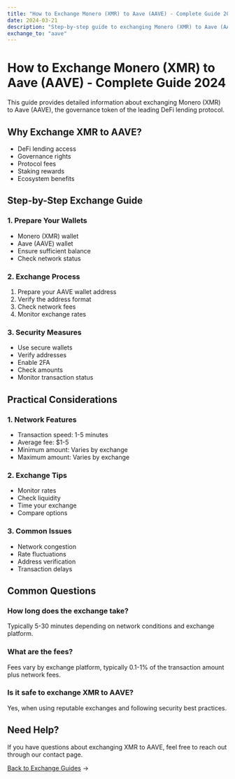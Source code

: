 ```yaml
---
title: "How to Exchange Monero (XMR) to Aave (AAVE) - Complete Guide 2024"
date: 2024-03-21
description: "Step-by-step guide to exchanging Monero (XMR) to Aave (AAVE). Learn about exchange methods, security measures, and best practices."
exchange_to: "aave"
---
```


# How to Exchange Monero (XMR) to Aave (AAVE) - Complete Guide 2024

This guide provides detailed information about exchanging Monero (XMR) to Aave (AAVE), the governance token of the leading DeFi lending protocol.

## Why Exchange XMR to AAVE?

-   DeFi lending access
-   Governance rights
-   Protocol fees
-   Staking rewards
-   Ecosystem benefits

## Step-by-Step Exchange Guide

### 1. Prepare Your Wallets

-   Monero (XMR) wallet
-   Aave (AAVE) wallet
-   Ensure sufficient balance
-   Check network status

### 2. Exchange Process

1. Prepare your AAVE wallet address
2. Verify the address format
3. Check network fees
4. Monitor exchange rates

### 3. Security Measures

-   Use secure wallets
-   Verify addresses
-   Enable 2FA
-   Check amounts
-   Monitor transaction status

## Practical Considerations

### 1. Network Features

-   Transaction speed: 1-5 minutes
-   Average fee: $1-5
-   Minimum amount: Varies by exchange
-   Maximum amount: Varies by exchange

### 2. Exchange Tips

-   Monitor rates
-   Check liquidity
-   Time your exchange
-   Compare options

### 3. Common Issues

-   Network congestion
-   Rate fluctuations
-   Address verification
-   Transaction delays

## Common Questions

### How long does the exchange take?

Typically 5-30 minutes depending on network conditions and exchange platform.

### What are the fees?

Fees vary by exchange platform, typically 0.1-1% of the transaction amount plus network fees.

### Is it safe to exchange XMR to AAVE?

Yes, when using reputable exchanges and following security best practices.

## Need Help?

If you have questions about exchanging XMR to AAVE, feel free to reach out through our contact page.

[Back to Exchange Guides](/exchanges/) →
